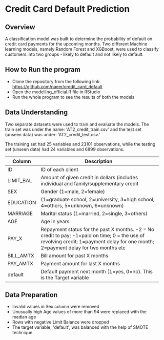 # Credit Card Default Prediction

## Overview

A classification model was built to determine the probability of default on credit card payments for the upcoming months. Two different Machine learning models, namely Random Forest and XGBoost, were used to classify customers into two groups - likely to default and not likely to default. 

## How to Run the program
- Clone the repository from the following link: https://github.com/naeer/credit_card_default
- Open the modelling_official.R file in RStudio
- Run the whole program to see the results of both the models

## Data Understanding
Two separate datasets were used to train and evaluate the models. The train set was under the name: 'AT2_credit_train.csv' and the test set (unseen data) was under: 'AT2_credit_test.csv.'

The training set had 25 variables and 23101 observations, while the testing set (unseen data) had 24 variables and 6899 observations. 

| Column | Description |
| --- | --- |
| ID | ID of each client |
| LIMIT_BAL | Amount of given credit in dollars (includes individual and family/supplementary credit |
| SEX | Gender (1=male, 2=female) |
| EDUCATION | (1=graduate school, 2=university, 3=high school, 4=others, 5=unknown, 6=unknown) |
| MARRIAGE | Marital status (1=married, 2=single, 3=others) |
| AGE | Age in years |
| PAY_X | Repayment status for the past X months. -2 = No credit to pay; -1=paid on time; 0 = the use of revolving credit; 1=payment delay for one month; 2=payment delay for two months etc | 
| BILL_AMTX | Bill amount for past X months |
| PAY_AMTX | Payment amount for last X months |
| default | Default payment next month (1=yes, 0=no). This is the Target variable |

## Data Preparation
- Invalid values in Sex column were removed
- Unusually high Age values of more than 94 were replaced with the median age
- Rows with negative Limit Balance were dropped
- The target variable, 'default', was balanced with the help of SMOTE technique


